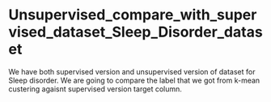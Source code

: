 # Unsupervised_compare_with_supervised_dataset_Sleep_Disorder_dataset
We have both supervised version and unsupervised version of dataset for Sleep disorder. We are going to compare the label that we got from k-mean custering agaisnt supervised version target column.
